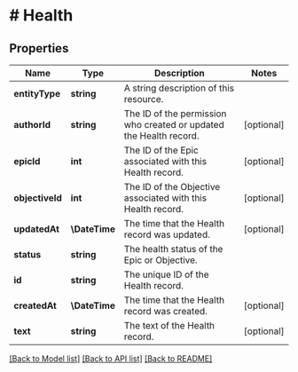 # # Health

## Properties

Name | Type | Description | Notes
------------ | ------------- | ------------- | -------------
**entityType** | **string** | A string description of this resource. |
**authorId** | **string** | The ID of the permission who created or updated the Health record. | [optional]
**epicId** | **int** | The ID of the Epic associated with this Health record. | [optional]
**objectiveId** | **int** | The ID of the Objective associated with this Health record. | [optional]
**updatedAt** | **\DateTime** | The time that the Health record was updated. | [optional]
**status** | **string** | The health status of the Epic or Objective. |
**id** | **string** | The unique ID of the Health record. |
**createdAt** | **\DateTime** | The time that the Health record was created. | [optional]
**text** | **string** | The text of the Health record. | [optional]

[[Back to Model list]](../../README.md#models) [[Back to API list]](../../README.md#endpoints) [[Back to README]](../../README.md)
